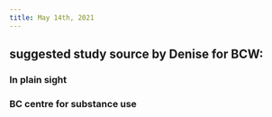 ```yaml
---
title: May 14th, 2021
---
```


## suggested study source by Denise for BCW:
### In plain sight
### BC centre for substance use
